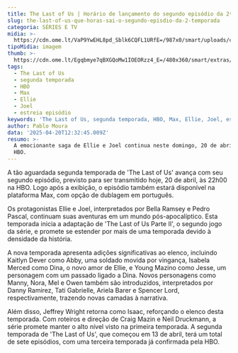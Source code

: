 ```yaml
---
title: The Last of Us | Horário de lançamento do segundo episódio da 2ª temporada
slug: the-last-of-us-que-horas-sai-o-segundo-episdio-da-2-temporada
categoria: SÉRIES E TV
midia: >-
  https://cdn.ome.lt/VaP9YwEHL8pd_Sblk6CQFL1URfE=/987x0/smart/uploads/conteudo/fotos/lastofussegundatemporada_9mRIiem.jpg
tipoMidia: imagem
thumb: >-
  https://cdn.ome.lt/Egqbmye7qBXGQoMw1IOEORzz4_E=/480x360/smart/extras/conteudos/lastofussegundatemporada_z8XtUrt.jpg
tags:
  - The Last of Us
  - segunda temporada
  - HBO
  - Max
  - Ellie
  - Joel
  - estreia episódio
keywords: 'The Last of Us, segunda temporada, HBO, Max, Ellie, Joel, estreia episódio'
author: Pablo Moura
data: '2025-04-20T12:32:45.009Z'
resumo: >-
  A emocionante saga de Ellie e Joel continua neste domingo, 20 de abril, na
  HBO.
---
```


A tão aguardada segunda temporada de 'The Last of Us' avança com seu segundo episódio, previsto para ser transmitido hoje, 20 de abril, às 22h00 na HBO. Logo após a exibição, o episódio também estará disponível na plataforma Max, com opção de dublagem em português.

Os protagonistas Ellie e Joel, interpretados por Bella Ramsey e Pedro Pascal, continuam suas aventuras em um mundo pós-apocalíptico. Esta temporada inicia a adaptação de 'The Last of Us Parte II', o segundo jogo da série, e promete se estender por mais de uma temporada devido à densidade da história.

A nova temporada apresenta adições significativas ao elenco, incluindo Kaitlyn Dever como Abby, uma soldado movida por vingança, Isabela Merced como Dina, o novo amor de Ellie, e Young Mazino como Jesse, um personagem com um passado ligado a Dina. Novos personagens como Manny, Nora, Mel e Owen também são introduzidos, interpretados por Danny Ramirez, Tati Gabrielle, Ariela Barer e Spencer Lord, respectivamente, trazendo novas camadas à narrativa.

Além disso, Jeffrey Wright retorna como Isaac, reforçando o elenco desta temporada. Com roteiros e direção de Craig Mazin e Neil Druckmann, a série promete manter o alto nível visto na primeira temporada. A segunda temporada de 'The Last of Us', que começou em 13 de abril, terá um total de sete episódios, com uma terceira temporada já confirmada pela HBO.
